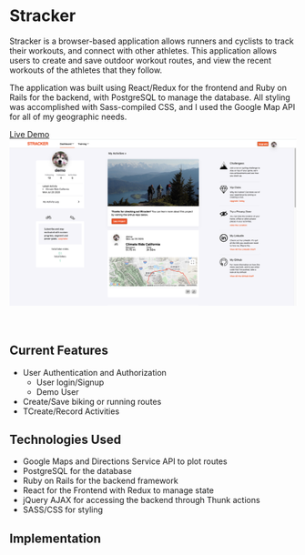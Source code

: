 # Stracker

Stracker is a browser-based application allows runners and cyclists to track their workouts, and connect with other athletes. This application allows users to create and save outdoor workout routes, and view the recent workouts of the athletes that they follow.

The application was built using React/Redux for the frontend and Ruby on Rails for the backend, with PostgreSQL to manage the database. All styling was accomplished with Sass-compiled CSS, and I used the Google Map API for all of my geographic needs.

[Live Demo](https://stracker-app-50523.herokuapp.com/#/)
![Dashpage 1111](app/assets/images/dashpage1111.png)<br/><br/><br/>

## Current Features

- User Authentication and Authorization
  - User login/Signup
  - Demo User
- Create/Save biking or running routes
- TCreate/Record Activities

## Technologies Used

- Google Maps and Directions Service API to plot routes
- PostgreSQL for the database
- Ruby on Rails for the backend framework
- React for the Frontend with Redux to manage state
- jQuery AJAX for accessing the backend through Thunk actions
- SASS/CSS for styling

## Implementation
